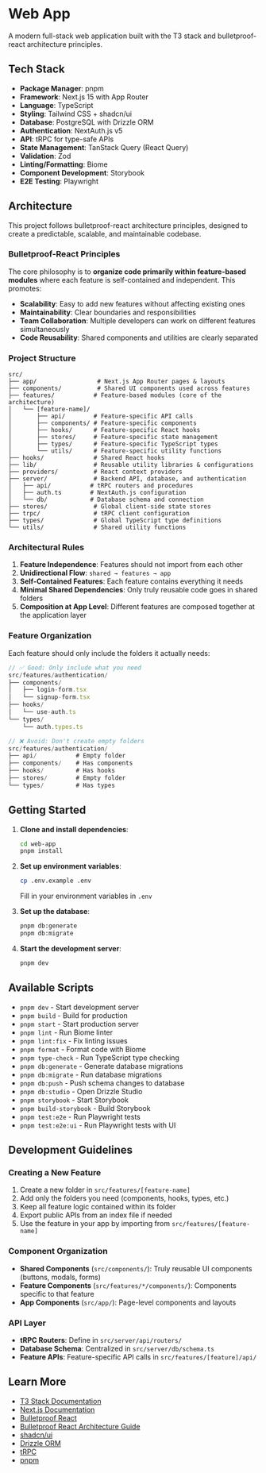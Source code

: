 # Web App

A modern full-stack web application built with the T3 stack and bulletproof-react architecture principles.

## Tech Stack

- **Package Manager**: pnpm
- **Framework**: Next.js 15 with App Router
- **Language**: TypeScript
- **Styling**: Tailwind CSS + shadcn/ui
- **Database**: PostgreSQL with Drizzle ORM
- **Authentication**: NextAuth.js v5
- **API**: tRPC for type-safe APIs
- **State Management**: TanStack Query (React Query)
- **Validation**: Zod
- **Linting/Formatting**: Biome
- **Component Development**: Storybook
- **E2E Testing**: Playwright

## Architecture

This project follows bulletproof-react architecture principles, designed to create a predictable, scalable, and maintainable codebase.

### Bulletproof-React Principles

The core philosophy is to **organize code primarily within feature-based modules** where each feature is self-contained and independent. This promotes:

- **Scalability**: Easy to add new features without affecting existing ones
- **Maintainability**: Clear boundaries and responsibilities
- **Team Collaboration**: Multiple developers can work on different features simultaneously
- **Code Reusability**: Shared components and utilities are clearly separated

### Project Structure

```
src/
├── app/                 # Next.js App Router pages & layouts
├── components/          # Shared UI components used across features
├── features/           # Feature-based modules (core of the architecture)
│   └── [feature-name]/
│       ├── api/        # Feature-specific API calls
│       ├── components/ # Feature-specific components
│       ├── hooks/      # Feature-specific React hooks
│       ├── stores/     # Feature-specific state management
│       ├── types/      # Feature-specific TypeScript types
│       └── utils/      # Feature-specific utility functions
├── hooks/              # Shared React hooks
├── lib/                # Reusable utility libraries & configurations
├── providers/          # React context providers
├── server/             # Backend API, database, and authentication
│   ├── api/           # tRPC routers and procedures
│   ├── auth.ts        # NextAuth.js configuration
│   └── db/            # Database schema and connection
├── stores/             # Global client-side state stores
├── trpc/               # tRPC client configuration
├── types/              # Global TypeScript type definitions
└── utils/              # Shared utility functions
```

### Architectural Rules

1. **Feature Independence**: Features should not import from each other
2. **Unidirectional Flow**: `shared → features → app`
3. **Self-Contained Features**: Each feature contains everything it needs
4. **Minimal Shared Dependencies**: Only truly reusable code goes in shared folders
5. **Composition at App Level**: Different features are composed together at the application layer

### Feature Organization

Each feature should only include the folders it actually needs:

```typescript
// ✅ Good: Only include what you need
src/features/authentication/
├── components/
│   ├── login-form.tsx
│   └── signup-form.tsx
├── hooks/
│   └── use-auth.ts
└── types/
    └── auth.types.ts

// ❌ Avoid: Don't create empty folders
src/features/authentication/
├── api/           # Empty folder
├── components/    # Has components
├── hooks/         # Has hooks  
├── stores/        # Empty folder
└── types/         # Has types
```

## Getting Started

1. **Clone and install dependencies**:
   ```bash
   cd web-app
   pnpm install
   ```

2. **Set up environment variables**:
   ```bash
   cp .env.example .env
   ```
   Fill in your environment variables in `.env`

3. **Set up the database**:
   ```bash
   pnpm db:generate
   pnpm db:migrate
   ```

4. **Start the development server**:
   ```bash
   pnpm dev
   ```

## Available Scripts

- `pnpm dev` - Start development server
- `pnpm build` - Build for production
- `pnpm start` - Start production server
- `pnpm lint` - Run Biome linter
- `pnpm lint:fix` - Fix linting issues
- `pnpm format` - Format code with Biome
- `pnpm type-check` - Run TypeScript type checking
- `pnpm db:generate` - Generate database migrations
- `pnpm db:migrate` - Run database migrations
- `pnpm db:push` - Push schema changes to database
- `pnpm db:studio` - Open Drizzle Studio
- `pnpm storybook` - Start Storybook
- `pnpm build-storybook` - Build Storybook
- `pnpm test:e2e` - Run Playwright tests
- `pnpm test:e2e:ui` - Run Playwright tests with UI

## Development Guidelines

### Creating a New Feature

1. Create a new folder in `src/features/[feature-name]`
2. Add only the folders you need (components, hooks, types, etc.)
3. Keep all feature logic contained within its folder
4. Export public APIs from an index file if needed
5. Use the feature in your app by importing from `src/features/[feature-name]`

### Component Organization

- **Shared Components** (`src/components/`): Truly reusable UI components (buttons, modals, forms)
- **Feature Components** (`src/features/*/components/`): Components specific to that feature
- **App Components** (`src/app/`): Page-level components and layouts

### API Layer

- **tRPC Routers**: Define in `src/server/api/routers/`
- **Database Schema**: Centralized in `src/server/db/schema.ts`
- **Feature APIs**: Feature-specific API calls in `src/features/[feature]/api/`

## Learn More

- [T3 Stack Documentation](https://create.t3.gg/)
- [Next.js Documentation](https://nextjs.org/docs)
- [Bulletproof React](https://github.com/alan2207/bulletproof-react)
- [Bulletproof React Architecture Guide](https://github.com/alan2207/bulletproof-react/blob/master/docs/project-structure.md)
- [shadcn/ui](https://ui.shadcn.com/)
- [Drizzle ORM](https://orm.drizzle.team/)
- [tRPC](https://trpc.io/)
- [pnpm](https://pnpm.io/)